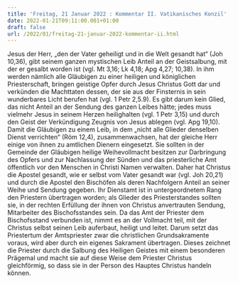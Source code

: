 ```yaml
---
title: 'Freitag, 21 Januar 2022 : Kommentar II. Vatikanisches Konzil'
date: 2022-01-21T09:11:00.001+01:00
draft: false
url: /2022/01/freitag-21-januar-2022-kommentar-ii.html
---
```


Jesus der Herr, „den der Vater geheiligt und in die Welt gesandt hat“ (Joh 10,36), gibt seinem ganzen mystischen Leib Anteil an der Geistsalbung, mit der er gesalbt worden ist (vgl. Mt 3,16; Lk 4,18; Apg 4,27; 10,38). In ihm werden nämlich alle Gläubigen zu einer heiligen und königlichen Priesterschaft, bringen geistige Opfer durch Jesus Christus Gott dar und verkünden die Machttaten dessen, der sie aus der Finsternis in sein wunderbares Licht berufen hat (vgl. 1 Petr 2,5.9). Es gibt darum kein Glied, das nicht Anteil an der Sendung des ganzen Leibes hätte; jedes muss vielmehr Jesus in seinem Herzen heilighalten (vgl. 1 Petr 3,15) und durch den Geist der Verkündigung Zeugnis von Jesus ablegen (vgl. Apg 19,10). Damit die Gläubigen zu einem Leib, in dem „nicht alle Glieder denselben Dienst verrichten“ (Röm 12,4), zusammenwachsen, hat der gleiche Herr einige von ihnen zu amtlichen Dienern eingesetzt. Sie sollten in der Gemeinde der Gläubigen heilige Weihevollmacht besitzen zur Darbringung des Opfers und zur Nachlassung der Sünden und das priesterliche Amt öffentlich vor den Menschen in Christi Namen verwalten. Daher hat Christus die Apostel gesandt, wie er selbst vom Vater gesandt war (vgl. Joh 20,21) und durch die Apostel den Bischöfen als deren Nachfolgern Anteil an seiner Weihe und Sendung gegeben. Ihr Dienstamt ist in untergeordnetem Rang den Priestern übertragen worden; als Glieder des Priesterstandes sollten sie, in der rechten Erfüllung der ihnen von Christus anvertrauten Sendung, Mitarbeiter des Bischofsstandes sein. Da das Amt der Priester dem Bischofsstand verbunden ist, nimmt es an der Vollmacht teil, mit der Christus selbst seinen Leib auferbaut, heiligt und leitet. Darum setzt das Priestertum der Amtspriester zwar die christlichen Grundsakramente voraus, wird aber durch ein eigenes Sakrament übertragen. Dieses zeichnet die Priester durch die Salbung des Heiligen Geistes mit einem besonderen Prägemal und macht sie auf diese Weise dem Priester Christus gleichförmig, so dass sie in der Person des Hauptes Christus handeln können.